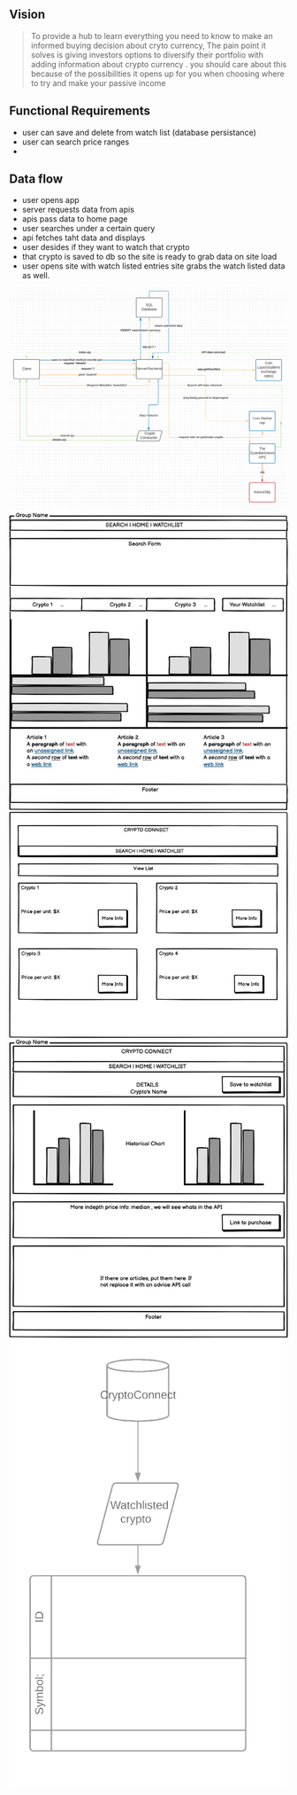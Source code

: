 ## Vision        
> To provide a hub to learn everything you need to know to make an informed buying decision about cryto currency, The pain point it solves is giving investors 
options to diversify their portfolio with adding information about crypto currency . you should care about this because of the possibilities it opens up for you when choosing where to try and make your passive income

## Functional Requirements

- user can save and delete from watch list (database persistance) 
- user can search price ranges
- 

## Data flow

 - user opens app
 - server requests data from apis
 - apis pass data to home page
 - user searches under a certain query
 - api fetches taht data and displays
 - user desides if they want to watch that crypto
 - that  crypto is saved to db so the site is ready to grab data on site load
 - user opens site with watch listed entries site grabs the watch listed data as well.


![domainModel](DomainModel.png)
![wireframe](w2.png)
![wireframe](w1.png)
![wireframe](w3.png)
![DB relation](db.png)
